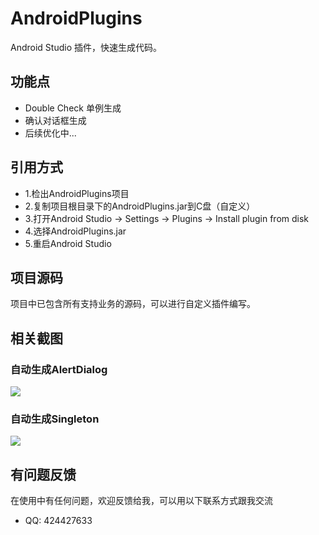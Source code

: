 # AndroidPlugins
Android Studio 插件，快速生成代码。

## 功能点
* Double Check 单例生成
* 确认对话框生成
* 后续优化中...

## 引用方式
* 1.检出AndroidPlugins项目
* 2.复制项目根目录下的AndroidPlugins.jar到C盘（自定义）
* 3.打开Android Studio -> Settings -> Plugins -> Install plugin from disk
* 4.选择AndroidPlugins.jar
* 5.重启Android Studio

## 项目源码
项目中已包含所有支持业务的源码，可以进行自定义插件编写。


## 相关截图
### 自动生成AlertDialog
![](https://github.com/MrZhousf/EasyDB/blob/master/pic/dialog.jpg?raw=true)

### 自动生成Singleton
![](https://github.com/MrZhousf/EasyDB/blob/master/pic/singleton.jpg?raw=true)

## 有问题反馈
在使用中有任何问题，欢迎反馈给我，可以用以下联系方式跟我交流

* QQ: 424427633

